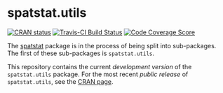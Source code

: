 # spatstat.utils

[![CRAN status](http://www.r-pkg.org/badges/version/spatstat.utils)](http://cran.r-project.org/web/packages/spatstat.utils)
[![Travis-CI Build Status](https://travis-ci.org/spatstat/spatstat.utils.png?branch=master)](https://travis-ci.org/spatstat/spatstat.utils)
[![Code Coverage Score](https://codecov.io/github/spatstat/spatstat.utils/coverage.svg?branch=master)](https://codecov.io/github/spatstat/spatstat.utils?branch=master)

The
[spatstat](https://github.com/spatstat/spatstat) 
package is in the process of being split into
sub-packages. The first of these sub-packages is `spatstat.utils`.

This repository contains the current _development version_ of the
`spatstat.utils` package. For the most recent _public release_ of
`spatstat.utils`, see the [CRAN page](https://cran.r-project.org/web/packages/spatstat.utils).

